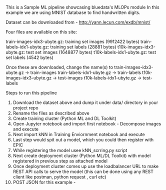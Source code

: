This is a Sample ML pipeline showcasing bluedata's MLOPs module
In this example we are using MNIST database to find handwritten digits.

Dataset can be downloaded from - http://yann.lecun.com/exdb/mnist/

Four files are available on this site:

train-images-idx3-ubyte.gz:  training set images (9912422 bytes)
train-labels-idx1-ubyte.gz:  training set labels (28881 bytes)
t10k-images-idx3-ubyte.gz:   test set images (1648877 bytes)
t10k-labels-idx1-ubyte.gz:   test set labels (4542 bytes)


Once these are downloaded, change the name(s) to 
train-images-idx3-ubyte.gz -> train-images
train-labels-idx1-ubyte.gz -> train-labels
t10k-images-idx3-ubyte.gz  -> test-images
t10k-labels-idx1-ubyte.gz  -> test-labels



Steps to run this pipeline

1. Download the dataset above and dump it under data/ directory in your project repo
2. Rename the files as described above
3. Create training cluster (Python ML and DL Toolkit)
4. Open Jupyter notebook and import first notebook - Decompose images and execute
5. Next import kNN in Training Enviornment notebook and execute
6. Last step would spit out a model, which you could then register with EPIC
7. While registering the model usee kNN_scrring.py script
8. Next create deployment cluster (Python ML/DL Toolkit) with model registered in previous step as attached model
9. Once deployment cluster comes up use the loadbalancer URL to make REST API calls to serve the model (this can be done using any REST client like 
postman, python request , curl etc)
10. POST JSON for this example - 



